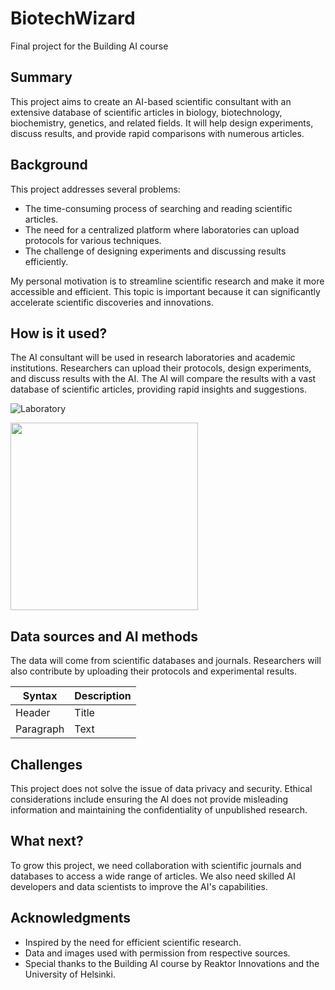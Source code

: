 # BiotechWizard

Final project for the Building AI course

## Summary

This project aims to create an AI-based scientific consultant with an extensive database of scientific articles in biology, biotechnology, biochemistry, genetics, and related fields. It will help design experiments, discuss results, and provide rapid comparisons with numerous articles.

## Background

This project addresses several problems:
* The time-consuming process of searching and reading scientific articles.
* The need for a centralized platform where laboratories can upload protocols for various techniques.
* The challenge of designing experiments and discussing results efficiently.

My personal motivation is to streamline scientific research and make it more accessible and efficient. This topic is important because it can significantly accelerate scientific discoveries and innovations.

## How is it used?

The AI consultant will be used in research laboratories and academic institutions. Researchers can upload their protocols, design experiments, and discuss results with the AI. The AI will compare the results with a vast database of scientific articles, providing rapid insights and suggestions.

![Laboratory](https://deepdreamgenerator.com/storage/fast_queue/temp_images/0f0dfb6ab22172124f82d3f50f5320b88f963211.jpg)

<img src="(https://deepdreamgenerator.com/storage/fast_queue/temp_images/0f0dfb6ab22172124f82d3f50f5320b88f963211.jpg)" width="300">


## Data sources and AI methods

The data will come from scientific databases and journals. Researchers will also contribute by uploading their protocols and experimental results.

| Syntax      | Description |
| ----------- | ----------- |
| Header      | Title       |
| Paragraph   | Text        |

## Challenges

This project does not solve the issue of data privacy and security. Ethical considerations include ensuring the AI does not provide misleading information and maintaining the confidentiality of unpublished research.

## What next?

To grow this project, we need collaboration with scientific journals and databases to access a wide range of articles. We also need skilled AI developers and data scientists to improve the AI's capabilities.

## Acknowledgments

* Inspired by the need for efficient scientific research.
* Data and images used with permission from respective sources.
* Special thanks to the Building AI course by Reaktor Innovations and the University of Helsinki.

